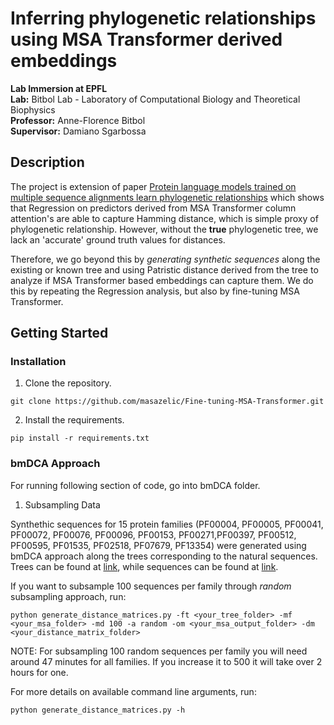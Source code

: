 # Inferring phylogenetic relationships using MSA Transformer derived embeddings

**Lab Immersion at EPFL**  
**Lab:** Bitbol Lab - Laboratory of Computational Biology and Theoretical Biophysics  
**Professor:** Anne-Florence Bitbol  
**Supervisor:** Damiano Sgarbossa  

## Description

The project is extension of paper [Protein language models trained on multiple sequence alignments learn phylogenetic relationships](https://doi.org/10.1038/s41467-022-34032-y) which shows that Regression on predictors derived from MSA Transformer column attention's are able to capture Hamming distance, which is simple proxy of phylogenetic relationship. However, without the **true** phylogenetic tree, we lack an 'accurate' ground truth values for distances.  

Therefore, we go beyond this by *generating synthetic sequences* along the existing or known tree and using Patristic distance derived from the tree to analyze if MSA Transformer based embeddings can capture them. We do this by repeating the Regression analysis, but also by fine-tuning MSA Transformer. 

## Getting Started

### Installation

1. Clone the repository. 
```
git clone https://github.com/masazelic/Fine-tuning-MSA-Transformer.git
```

2. Install the requirements. 
```
pip install -r requirements.txt
```

### bmDCA Approach

For running following section of code, go into bmDCA folder.  

1. Subsampling Data

Synthethic sequences for 15 protein families (PF00004, PF00005, PF00041, PF00072, PF00076, PF00096, PF00153, PF00271,PF00397, PF00512, PF00595, PF01535, PF02518, PF07679, PF13354) were generated using bmDCA approach along the trees corresponding to the natural sequences. Trees can be found at [link](https://drive.google.com/drive/folders/1zO5LwJENLHyX10qNC-xCRmsmbAWE8bLL?usp=drive_link), while sequences can be found at [link](https://drive.google.com/drive/folders/1BELhdgIYErX-Gfkr0gBtNpj1f4JqcQ7B?usp=drive_link).  

If you want to subsample 100 sequences per family through *random* subsampling approach, run:

```
python generate_distance_matrices.py -ft <your_tree_folder> -mf <your_msa_folder> -md 100 -a random -om <your_msa_output_folder> -dm <your_distance_matrix_folder>
```

NOTE: For subsampling 100 random sequences per family you will need around 47 minutes for all families. If you increase it to 500 it will take over 2 hours for one. 

For more details on available command line arguments, run:

```
python generate_distance_matrices.py -h
```